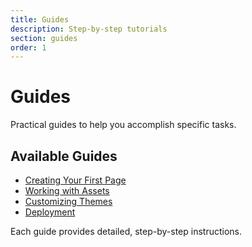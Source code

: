 ```yaml
---
title: Guides
description: Step-by-step tutorials
section: guides
order: 1
---
```


# Guides

Practical guides to help you accomplish specific tasks.

## Available Guides

- [Creating Your First Page](first-page)
- [Working with Assets](assets)
- [Customizing Themes](themes)
- [Deployment](deployment)

Each guide provides detailed, step-by-step instructions.
